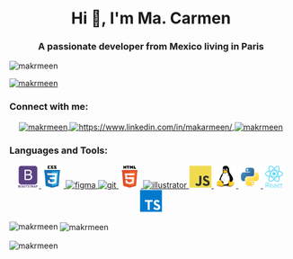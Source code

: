<h1 align="center">Hi 👋, I'm Ma. Carmen</h1>
<h3 align="center">A passionate developer from Mexico living in Paris</h3>

<p align="left"> <img src="https://komarev.com/ghpvc/?username=makrmeen&label=Profile%20views&color=0e75b6&style=flat" alt="makrmeen" /> </p>

<p align="left"> <a href="https://twitter.com/makrmeen" target="blank"><img src="https://img.shields.io/twitter/follow/makrmeen?logo=twitter&style=for-the-badge" alt="makrmeen" /></a> </p>



<h3 align="left">Connect with me:</h3>

<p align="center">
<a href="https://twitter.com/makrmeen" target="blank"><img align="center" src="https://cdn.exclaimer.com/Handbook%20Images/twitter-icon_32x32.png?_ga=2.225326041.2136881498.1622468448-1573002918.1622468448" alt="makrmeen" height="30" width="30" />   </a> 
 <a href="https://linkedin.com/in/https://www.linkedin.com/in/makarmeen/" target="blank"><img align="center" src="https://cdn.exclaimer.com/Handbook%20Images/linkedin-icon_32x32.png?_ga=2.67427410.2136881498.1622468448-1573002918.1622468448" alt="https://www.linkedin.com/in/makarmeen/" height="30" width="30" />   </a>
 <a href="https://instagram.com/makrmeen" target="blank"><img align="center" src="https://cdn.exclaimer.com/Handbook%20Images/instagram-icon_32x32.png?_ga=2.33890274.2136881498.1622468448-1573002918.1622468448" alt="makrmeen" height="30" width="30" />   </a>
</p>


<h3 align="left">Languages and Tools:</h3>
<p align="center"> <a href="https://getbootstrap.com" target="_blank"> <img src="https://raw.githubusercontent.com/devicons/devicon/master/icons/bootstrap/bootstrap-plain-wordmark.svg" alt="bootstrap" width="40" height="40"/> </a> <a href="https://www.w3schools.com/css/" target="_blank"> <img src="https://raw.githubusercontent.com/devicons/devicon/master/icons/css3/css3-original-wordmark.svg" alt="css3" width="40" height="40"/> </a> <a href="https://www.figma.com/" target="_blank"> <img src="https://www.vectorlogo.zone/logos/figma/figma-icon.svg" alt="figma" width="40" height="40"/> </a> <a href="https://git-scm.com/" target="_blank"> <img src="https://www.vectorlogo.zone/logos/git-scm/git-scm-icon.svg" alt="git" width="40" height="40"/> </a> <a href="https://www.w3.org/html/" target="_blank"> <img src="https://raw.githubusercontent.com/devicons/devicon/master/icons/html5/html5-original-wordmark.svg" alt="html5" width="40" height="40"/> </a> <a href="https://www.adobe.com/in/products/illustrator.html" target="_blank"> <img src="https://www.vectorlogo.zone/logos/adobe_illustrator/adobe_illustrator-icon.svg" alt="illustrator" width="40" height="40"/> </a> <a href="https://developer.mozilla.org/en-US/docs/Web/JavaScript" target="_blank"> <img src="https://raw.githubusercontent.com/devicons/devicon/master/icons/javascript/javascript-original.svg" alt="javascript" width="40" height="40"/> </a> <a href="https://www.linux.org/" target="_blank"> <img src="https://raw.githubusercontent.com/devicons/devicon/master/icons/linux/linux-original.svg" alt="linux" width="40" height="40"/> </a> <a href="https://www.python.org" target="_blank"> <img src="https://raw.githubusercontent.com/devicons/devicon/master/icons/python/python-original.svg" alt="python" width="40" height="40"/> </a> <a href="https://reactjs.org/" target="_blank"> <img src="https://raw.githubusercontent.com/devicons/devicon/master/icons/react/react-original-wordmark.svg" alt="react" width="40" height="40"/> </a> <a href="https://www.typescriptlang.org/" target="_blank"> <img src="https://raw.githubusercontent.com/devicons/devicon/master/icons/typescript/typescript-original.svg" alt="typescript" width="40" height="40"/> </a> </p>

<p><img align="left" src="https://github-readme-stats.vercel.app/api/top-langs?username=makrmeen&show_icons=true&locale=en&layout=compact" alt="makrmeen" /></p>

<p>&nbsp;<img align="center" src="https://github-readme-stats.vercel.app/api?username=makrmeen&show_icons=true&locale=en" alt="makrmeen" /></p>

<p><img align="center" src="https://github-readme-streak-stats.herokuapp.com/?user=makrmeen&" alt="makrmeen" /></p>

